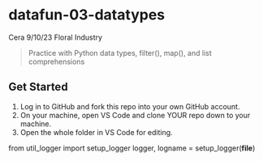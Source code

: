 # datafun-03-datatypes

Cera 9/10/23 Floral Industry 

> Practice with Python data types, filter(), map(), and list comprehensions


## Get Started

1. Log in to GitHub and fork this repo into your own GitHub account.
1. On your machine, open VS Code and clone YOUR repo down to your machine.
1. Open the whole folder in VS Code for editing. 

from util_logger import setup_logger
logger, logname = setup_logger(__file__)